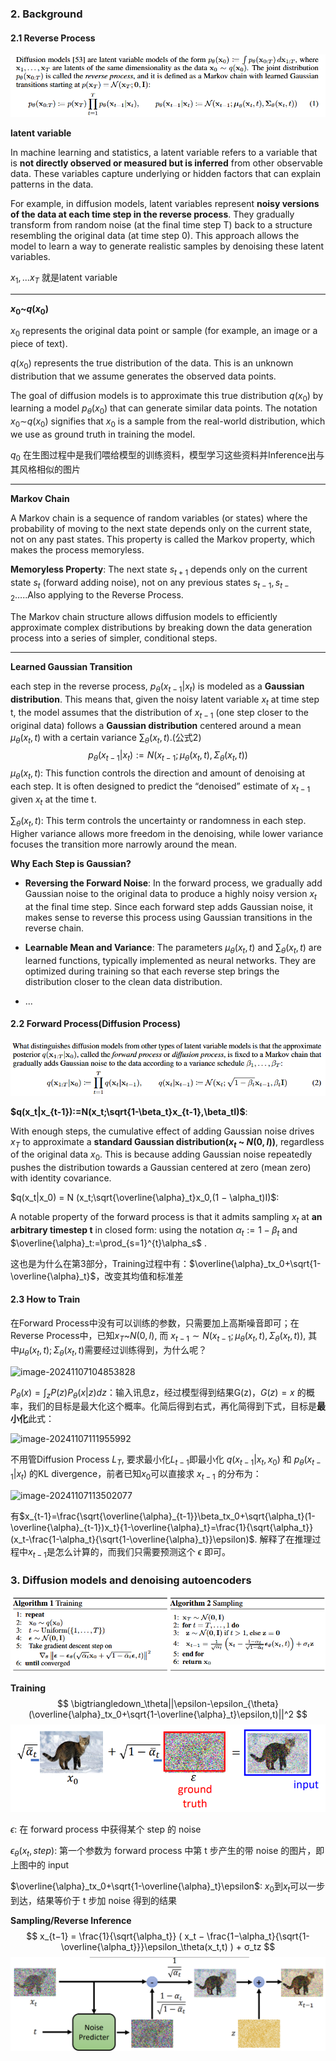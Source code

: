 ### 2. Background

#### 2.1 Reverse Process

![image-20241106173800473](../../md_imgs/image-20241106173800473.png)

**latent variable**

In machine learning and statistics, a latent variable refers to a variable that is **not directly observed or measured but is inferred** from other observable data. These variables capture underlying or hidden factors that can explain patterns in the data.

For example, in diffusion models, latent variables represent **noisy versions of the data at each time step in the reverse process**. They gradually transform from random noise (at the final time step T) back to a structure resembling the original data (at time step 0). This approach allows the model to learn a way to generate realistic samples by denoising these latent variables.

$x_1,...x_T$ 就是latent variable

---

**$x_0$~$q(x_0)$**

$x_0$ represents the original data point or sample (for example, an image or a piece of text).

$q(x_0)$ represents the true distribution of the data. This is an unknown distribution that we assume generates the observed data points.

The goal of diffusion models is to approximate this true distribution $q(x_0)$ by learning a model $p_θ(x_0)$ that can generate similar data points. The notation $x_0$∼$q(x_0)$ signifies that $x_0$ is a sample from the real-world distribution, which we use as ground truth in training the model.

$q_0$ 在生图过程中是我们喂给模型的训练资料，模型学习这些资料并Inference出与其风格相似的图片

---

**Markov Chain**

A Markov chain is a sequence of random variables (or states) where the probability of moving to the next state depends only on the current state, not on any past states. This property is called the Markov property, which makes the process memoryless.

**Memoryless Property**: The next state $s_{t+1}$ depends only on the current state $s_t$ (forward adding noise), not on any previous states $s_{t−1},s_{t−2}$…..Also applying to the Reverse Process.

The Markov chain structure allows diffusion models to efficiently approximate complex distributions by breaking down the data generation process into a series of simpler, conditional steps.

---

**Learned Gaussian Transition**

each step in the reverse process, $p_\theta(x_{t-1}|x_t)$ is modeled as a **Gaussian distribution**. This means that, given the noisy latent variable $x_t$ at time step t, the model assumes that the distribution of $x_{t-1}$ (one step closer to the original data) follows a **Gaussian distribution** centered around a mean $\mu_\theta(x_t,t)$ with a certain variance $\sum_\theta({x_t,t})$.(公式2)
$$
p_θ(x_{t−1}|x_t) := N (x_{t−1}; μ_θ(x_t, t), Σ_θ(x_t, t))
$$
$\mu_\theta(x_t,t)$: This function controls the direction and amount of denoising at each step. It is often designed to predict the “denoised” estimate of $x_{t−1}$ given $x_t$ at the time t.

$\sum_\theta({x_t,t})$: This term controls the uncertainty or randomness in each step. Higher variance allows more freedom in the denoising, while lower variance focuses the transition more narrowly around the mean.

**Why Each Step is Gaussian?**

+ **Reversing the Forward Noise**: In the forward process, we gradually add Gaussian noise to the original data to produce a highly noisy version $x_t$ at the final time step. Since each forward step adds Gaussian noise, it makes sense to reverse this process using Gaussian transitions in the reverse chain.
+ **Learnable Mean and Variance**: The parameters $\mu_\theta(x_t,t)$ and $\sum_\theta({x_t,t})$ are learned functions, typically implemented as neural networks. They are optimized during training so that each reverse step brings the distribution closer to the clean data distribution.

+ ...

#### 2.2 Forward Process(Diffusion Process)

![image-20241106205056479](../../md_imgs/image-20241106205056479.png)

**$q(x_t|x_{t-1}):=N(x_t;\sqrt{1-\beta_t}x_{t-1},\beta_tI)$**:

With enough steps, the cumulative effect of adding Gaussian noise drives $x_T$ to approximate a **standard Gaussian distribution($x_t$ ~ $N(0,I)$)**, regardless of the original data $x_0$. This is because adding Gaussian noise repeatedly pushes the distribution towards a Gaussian centered at zero (mean zero) with identity covariance. 

$q(x_t|x_0) = N (x_t;\sqrt{\overline{\alpha}_t}x_0,(1 − \alpha_t)I)$:

A notable property of the forward process is that it admits sampling $x_t$ at **an arbitrary timestep t** in closed form: using the notation $α_t := 1 − β_t$ and $\overline{\alpha}_t:=\prod_{s=1}^{t}\alpha_s$ .

这也是为什么在第3部分，Training过程中有：$\overline{\alpha}_tx_0+\sqrt{1-\overline{\alpha}_t}$，改变其均值和标准差

#### 2.3 How to Train

在Forward Process中没有可以训练的参数，只需要加上高斯噪音即可；在Reverse Process中，已知$x_T$~$N(0,I)$, 而 $x_{t-1}\sim N (x_{t−1}; μ_θ(x_t, t), Σ_θ(x_t, t))$, 其中$μ_θ(x_t, t);Σ_θ(x_t, t)$需要经过训练得到，为什么呢？

![image-20241107104853828](C:\Users\max\OneDrive\Desktop\智能辅助系统\pic\image-20241107104853828.png)

$P_\theta(x)=\int_zP(z)P_\theta(x|z)dz$：输入讯息z，经过模型得到结果G(z)，$G(z)=x$ 的概率，我们的目标是最大化这个概率。化简后得到右式，再化简得到下式，目标是**最小化**此式：

![image-20241107111955992](C:\Users\max\OneDrive\Desktop\智能辅助系统\pic\image-20241107111955992.png)

不用管Diffusion Process $L_T$, 要求最小化$L_{t-1}$即最小化 $q(x_{t-1}|x_t,x_0)$ 和 $p_\theta(x_{t-1}|x_t)$ 的KL divergence，前者已知$x_0$可以直接求 $x_{t-1}$ 的分布为：

![image-20241107113502077](C:\Users\max\OneDrive\Desktop\智能辅助系统\pic\image-20241107113502077.png)

有$x_{t-1}=\frac{\sqrt{\overline{\alpha}_{t-1}}\beta_tx_0+\sqrt{\alpha_t}(1-\overline{\alpha}_{t-1})x_t}{1-\overline{\alpha}_t}=\frac{1}{\sqrt{\alpha_t}}(x_t-\frac{1-\alpha_t}{\sqrt{1-\overline{\alpha}_t}}\epsilon)$. 解释了在推理过程中$x_{t-1}$是怎么计算的，而我们只需要预测这个 $\epsilon$ 即可。

### 3. Diffusion models and denoising autoencoders

![image-20241106200737998](../../md_imgs/image-20241106200737998.png)

**Training**
$$
\bigtriangledown_\theta||\epsilon-\epsilon_{\theta}(\overline{\alpha}_tx_0+\sqrt{1-\overline{\alpha}_t}\epsilon,t)||^2
$$
![image-20241106201735955](../../md_imgs/image-20241106201735955.png)

$\epsilon$: 在 forward process 中获得某个 step 的 noise

$\epsilon_\theta(x_t, step)$: 第一个参数为 forward process 中第 t 步产生的带 noise 的图片，即上图中的 input

$\overline{\alpha}_tx_0+\sqrt{1-\overline{\alpha}_t}\epsilon$: $x_0$到$x_t$可以一步到达，结果等价于 t 步加 noise 得到的结果



**Sampling/Reverse Inference**
$$
x_{t−1} = \frac{1}{\sqrt{\alpha_t}}  (  x_t − \frac{1−\alpha_t}{\sqrt{1-\overline{\alpha_t}}}\epsilon_\theta(x_t,t) )  + σ_tz
$$
![image-20241106203340821](../../md_imgs/image-20241106203340821.png)

